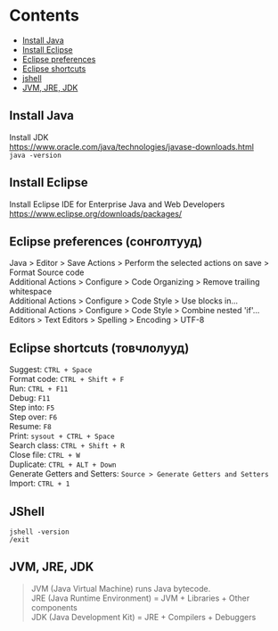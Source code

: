# Contents
* [Install Java](#Install-Java)
* [Install Eclipse](#Install-Eclipse)
* [Eclipse preferences](#Eclipse-preferences-сонголтууд)
* [Eclipse shortcuts](#Eclipse-shortcuts-товчлолууд)
* [jshell](#jshell)
* [JVM, JRE, JDK](#jvm-jre-jdk)

## Install Java
Install JDK  
https://www.oracle.com/java/technologies/javase-downloads.html  
```java -version```  

## Install Eclipse
Install Eclipse IDE for Enterprise Java and Web Developers  
https://www.eclipse.org/downloads/packages/  

## Eclipse preferences (сонголтууд)
Java > Editor > Save Actions > Perform the selected actions on save > Format Source code  
Additional Actions > Configure > Code Organizing > Remove trailing whitespace  
Additional Actions > Configure > Code Style > Use blocks in...  
Additional Actions > Configure > Code Style > Combine nested 'if'...  
Editors > Text Editors > Spelling > Encoding > UTF-8  

## Eclipse shortcuts (товчлолууд)
Suggest: ```CTRL + Space```  
Format code: ```CTRL + Shift + F```  
Run: ```CTRL + F11```  
Debug: ```F11```  
Step into: ```F5```  
Step over: ```F6```  
Resume: ```F8```  
Print: ```sysout + CTRL + Space```  
Search class: ```CTRL + Shift + R```  
Close file: ```CTRL + W```  
Duplicate: ```CTRL + ALT + Down```  
Generate Getters and Setters: ```Source > Generate Getters and Setters```  
Import: ```CTRL + 1```

## JShell
```jshell -version```  
```/exit```  

## JVM, JRE, JDK
> JVM (Java Virtual Machine) runs Java bytecode.  
> JRE (Java Runtime Environment) = JVM + Libraries + Other components  
> JDK (Java Development Kit) = JRE + Compilers + Debuggers  




